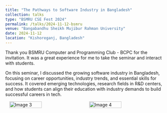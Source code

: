 ```yaml
---
title: "The Pathways to Software Industry in Bangladesh"
collection: talks
type: "BSMRU CSE Fest 2024"
permalink: /talks/2024-11-12-bsmru
venue: "Bangabandhu Sheikh Mujibur Rahman University"
date: 2024-11-12
location: "Kishoreganj, Bangladesh"
---
```

Thank you BSMRU Computer and Programming Club - BCPC for the invitation. It was a great experience for me to take the seminar and interact with students.

On this seminar, I discussed the growing software industry in Bangladesh, focusing on career opportunities, industry trends, and essential skills for success. It covered emerging technologies, research fields in R&D centers, and how students can align their education with industry demands to build successful careers in tech.

<div style="display: flex; justify-content: space-around;">
  <img src="https://saleheenshafiq9.github.io/images/bsmru-1.jpg" alt="Image 3" style="width: 45%;">
  <img src="https://saleheenshafiq9.github.io/images/bsmru-2.jpg" alt="Image 4" style="width: 45%;">
</div>
